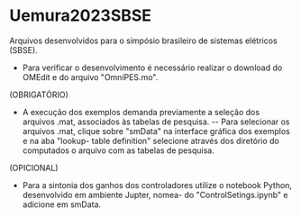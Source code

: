 # Uemura2023SBSE
Arquivos desenvolvidos para o simpósio brasileiro de sistemas elétricos (SBSE).

- Para verificar o desenvolvimento é necessário realizar o download do OMEdit e do arquivo "OmniPES.mo".

(OBRIGATÓRIO)
- A execução dos exemplos demanda previamente a seleção dos arquivos .mat, associados às tabelas de pesquisa.
  -- Para selecionar os arquivos .mat, clique sobre "smData" na interface gráfica dos exemplos e na aba "lookup-
  table definition" selecione através dos diretório do computados o arquivo com as tabelas de pesquisa.
  
(OPICIONAL)
- Para a sintonia dos ganhos dos controladores utilize o notebook Python, desenvolvido em ambiente Jupter, nomea-
  do "ControlSetings.ipynb" e adicione em smData.
